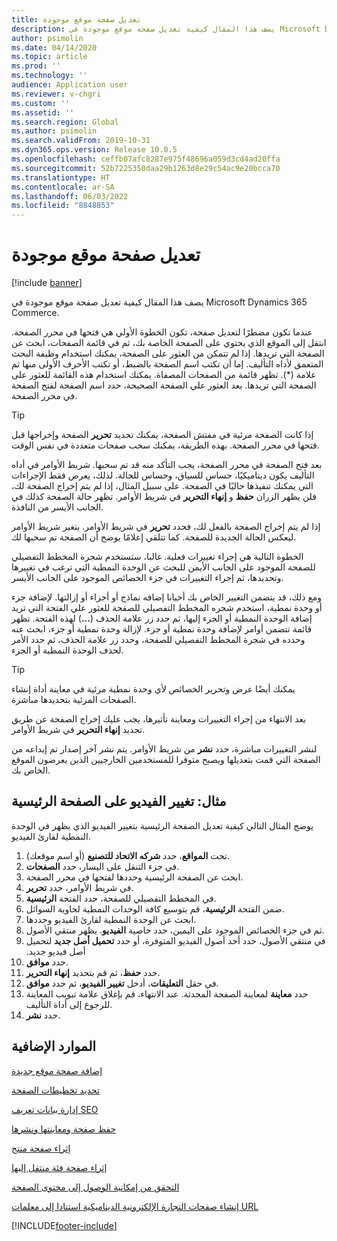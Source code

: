 ```yaml
---
title: تعديل صفحة موقع موجودة
description: يصف هذا المقال كيفية تعديل صفحة موقع موجودة في Microsoft Dynamics 365 Commerce.
author: psimolin
ms.date: 04/14/2020
ms.topic: article
ms.prod: ''
ms.technology: ''
audience: Application user
ms.reviewer: v-chgri
ms.custom: ''
ms.assetid: ''
ms.search.region: Global
ms.author: psimolin
ms.search.validFrom: 2019-10-31
ms.dyn365.ops.version: Release 10.0.5
ms.openlocfilehash: ceffb07afc8287e975f48696a059d3cd4ad20ffa
ms.sourcegitcommit: 52b7225350daa29b1263d8e29c54ac9e20bcca70
ms.translationtype: HT
ms.contentlocale: ar-SA
ms.lasthandoff: 06/03/2022
ms.locfileid: "8848853"
---
```

# <a name="modify-an-existing-site-page"></a>تعديل صفحة موقع موجودة

[!include [banner](includes/banner.md)]

يصف هذا المقال كيفية تعديل صفحة موقع موجودة في Microsoft Dynamics 365 Commerce.

عندما تكون مضطرًا لتعديل صفحة، تكون الخطوة الأولي هي فتحها في محرر الصفحة. انتقل إلى الموقع الذي يحتوي على الصفحة الخاصة بك، ثم في قائمة الصفحات، ابحث عن الصفحة التي تريدها. إذا لم تتمكن من العثور على الصفحة، يمكنك استخدام وظيفة البحث المتعمق لأداه التأليف. إما أن تكتب اسم الصفحة بالضبط، أو تكتب الأحرف الأولى منها ثم علامة (\*). تظهر قائمة من الصفحات المصفاة. يمكنك استخدام هذه القائمة للعثور على الصفحة التي تريدها. بعد العثور علي الصفحة الصحيحة، حدد اسم الصفحة لفتح الصفحة في محرر الصفحة.

> [!TIP]
> إذا كانت الصفحة مرئية في مفتش الصفحة، يمكنك تحديد **تحرير** الصفحة وإخراجها قبل فتحها في محرر الصفحة. بهذه الطريقة، يمكنك سحب صفحات متعددة في نفس الوقت.

بعد فتح الصفحة في محرر الصفحة، يجب التأكد منه قد تم سحبها. شريط الأوامر في أداه التأليف يكون ديناميكيًا، حساس للسياق، وحساس للحالة. لذلك، يعرض فقط الإجراءات التي يمكنك تنفيذها حاليًا في الصفحة. على سبيل المثال، إذا لم يتم إخراج الصفحة لك، فلن يظهر الزران **حفظ** و **إنهاء التحرير** في شريط الأوامر. تظهر حالة الصفحة كذلك في الجانب الأيسر من النافذة.

إذا لم يتم إخراج الصفحة بالفعل لك، فحدد **تحرير** في شريط الأوامر. يتغير شريط الأوامر ليعكس الحالة الجديدة للصفحة. كما تتلقي إعلامًا يوضح أن الصفحة تم سحبها لك.

الخطوة التالية هي إجراء تغييرات فعلية. غالبا، ستستخدم شجرة المخطط التفصيلي للصفحة الموجود على الجانب الأيمن للبحث عن الوحدة النمطية التي ترغب في تغييرها وتحديدها، ثم إجراء التغييرات في جزء الخصائص الموجود على الجانب الأيسر. 

ومع ذلك، قد يتضمن التغيير الخاص بك أحيانا إضافه نماذج أو أجزاء أو إزالتها. لإضافة جزء أو وحدة نمطية، استخدم شجره المخطط التفصيلي للصفحة للعثور علي الفتحة التي تريد إضافة الوحدة النمطية أو الجزء إليها، ثم حدد زر علامة الحذف (**...**) لهذه الفتحة. تظهر قائمة تتضمن أوامر لإضافة وحدة نمطية أو جزء. لإزالة وحدة نمطية أو جزء، ابحث عنه وحدده في شجرة المخطط التفصيلي للصفحة، وحدد زر علامة الحذف، ثم حدد الأمر لحذف الوحدة النمطية أو الجزء.

> [!TIP]
> يمكنك أيضًا عرض وتحرير الخصائص لأي وحدة نمطية مرئية في معاينة أداة إنشاء الصفحات المرئية بتحديدها مباشرة.

بعد الانتهاء من إجراء التغييرات ومعاينة تأثيرها، يجب عليك إخراج الصفحة عن طريق تحديد **إنهاء التحرير** في شريط الأوامر. 

لنشر التغييرات مباشرة، حدد **نشر** من شريط الأوامر. يتم نشر آخر إصدار تم إيداعه من الصفحة التي قمت بتعديلها ويصبح متوفرا للمستخدمين الخارجيين الذين يعرضون الموقع الخاص بك. 

## <a name="example-change-the-video-on-the-home-page"></a>مثال: تغيير الفيديو على الصفحة الرئيسية

يوضح المثال التالي كيفية تعديل الصفحة الرئيسية بتغيير الفيديو الذي يظهر في الوحدة النمطية لقارئ الفيديو.

1. تحت **المواقع**، حدد **شركه الاتحاد للتصنيع** (أو اسم موقعك).
1. في جزء التنقل على اليسار، حدد **الصفحات**.
1. ابحث عن الصفحة الرئيسية وحددها لفتحها في محرر الصفحة.
1. في شريط الأوامر، حدد **تحرير**.
1. في المخطط التفصيلي للصفحة، حدد الفتحة **الرئيسية**.
1. ضمن الفتحة **الرئيسية**، قم بتوسيع كافة الوحدات النمطية لحاوية السوائل.
1. ابحث عن الوحدة النمطية لقارئ الفيديو وحددها.
1. ثم في جزء الخصائص الموجود على اليمين، حدد خاصية **الفيديو**. يظهر منتقي الأصول.
1. في منتقي الأصول، حدد أحد أصول الفيديو المتوفرة، أو حدد **‏‫تحميل أصل جديد** لتحميل أصل فيديو جديد.
1. حدد **موافق**.
1. حدد **حفظ**، ثم قم بتحديد **إنهاء التحرير**.
1. في حقل **التعليقات**، أدخل **تغيير الفيديو**، ثم حدد **موافق**.
1. حدد **معاينة** لمعاينة الصفحة المحدثة. عند الانتهاء، قم بإغلاق علامة تبويب المعاينة للرجوع إلى أداة التأليف.
1. حدد **نشر**.

## <a name="additional-resources"></a>الموارد الإضافية

[إضافة صفحة موقع جديدة](add-new-page.md)

[تحديد تخطيطات الصفحة](select-page-layouts.md)

[إدارة بيانات تعريف SEO](manage-seo-metadata.md)

[حفظ صفحة ومعاينتها ونشرها](save-preview-publish-page.md)

[إثراء صفحة منتج](enrich-product-page.md)

[إثراء صفحة فئة منتقل إليها‬](enrich-category-page.md)

[التحقق من إمكانية الوصول إلى محتوى الصفحة](verify-accessibility.md)

[إنشاء صفحات التجارة الإلكترونية الديناميكية استنادا إلى معلمات URL](create-dynamic-pages.md)


[!INCLUDE[footer-include](../includes/footer-banner.md)]
